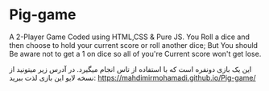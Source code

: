# Pig-game
A 2-Player Game Coded using HTML,CSS &amp; Pure JS. You Roll a dice and then choose to hold your current score or roll another dice; But You should Be aware not to get a 1 on dice so all of you're Current score won't get lose.

این یک بازی دونفره است که با استفاده از تاس انجام میگیرد. در آدرس زیر میتونید از نسخه لایو این بازی لذت ببرید:
https://mahdimirmohamadi.github.io/Pig-game/

